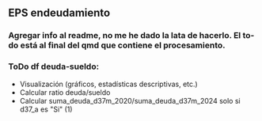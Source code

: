 ## EPS endeudamiento

### Agregar info al readme, no me he dado la lata de hacerlo. El to-do está al final del qmd que contiene el procesamiento.

### ToDo df deuda-sueldo:
- Visualización (gráficos, estadísticas descriptivas, etc.)
- Calcular ratio deuda/sueldo
- Calcular suma_deuda_d37m_2020/suma_deuda_d37m_2024 solo si d37_a es "Si" (1)